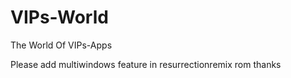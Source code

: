 # VIPs-World
The World Of VIPs-Apps

Please add multiwindows feature in resurrectionremix rom thanks
